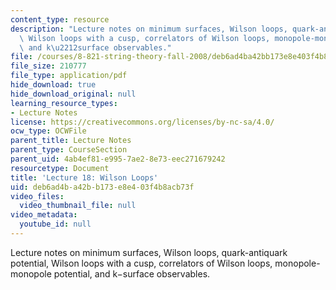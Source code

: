```yaml
---
content_type: resource
description: "Lecture notes on minimum surfaces, Wilson loops, quark-antiquark potential,\
  \ Wilson loops with a cusp, correlators of Wilson loops, monopole-monopole potential,\
  \ and k\u2212surface observables."
file: /courses/8-821-string-theory-fall-2008/deb6ad4ba42bb173e8e403f4b8acb73f_lecture18.pdf
file_size: 210777
file_type: application/pdf
hide_download: true
hide_download_original: null
learning_resource_types:
- Lecture Notes
license: https://creativecommons.org/licenses/by-nc-sa/4.0/
ocw_type: OCWFile
parent_title: Lecture Notes
parent_type: CourseSection
parent_uid: 4ab4ef81-e995-7ae2-8e73-eec271679242
resourcetype: Document
title: 'Lecture 18: Wilson Loops'
uid: deb6ad4b-a42b-b173-e8e4-03f4b8acb73f
video_files:
  video_thumbnail_file: null
video_metadata:
  youtube_id: null
---
```

Lecture notes on minimum surfaces, Wilson loops, quark-antiquark potential, Wilson loops with a cusp, correlators of Wilson loops, monopole-monopole potential, and k−surface observables.